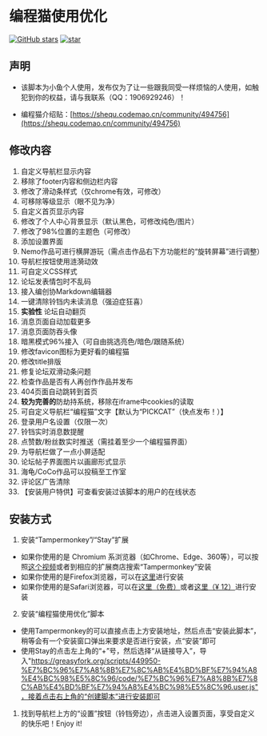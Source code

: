 # 编程猫使用优化

<a href='https://github.com/sf-yuzifu/codemaoOptimization/stargazers'><img alt="GitHub stars" src="https://img.shields.io/github/stars/sf-yuzifu/codemaoOptimization?style=social"></a>
<a href='https://gitee.com/sf-yuzifu/codemaoOptimization/stargazers'><img src='https://gitee.com/sf-yuzifu/codemaoOptimization/badge/star.svg?theme=dark' alt='star'></img></a>

## 声明

* 该脚本为小鱼个人使用，发布仅为了让一些跟我同受一样烦恼的人使用，如触犯到你的权益，请与我联系（QQ：1906929246）！

* 编程猫介绍贴：[https://shequ.codemao.cn/community/494756](https://shequ.codemao.cn/community/494756)

## 修改内容

1. 自定义导航栏显示内容
2. 移除了footer内容和侧边栏内容
3. 修改了滑动条样式（仅chrome有效，可修改）
4. 可移除等级显示（眼不见为净）
5. 自定义首页显示内容
6. 修改了个人中心背景显示（默认黑色，可修改纯色/图片）
7. 修改了98%位置的主题色（可修改）
8. 添加设置界面
9. Nemo作品可进行横屏游玩（需点击作品右下方功能栏的“旋转屏幕”进行调整）
10. 导航栏按钮使用涟漪动效
11. 可自定义CSS样式
12. 论坛发表情包时不乱码
13. 接入编创协Markdown编辑器
14. 一键清除铃铛内未读消息（强迫症狂喜）
15. **实验性** 论坛自动翻页
16. 消息页面自动加载更多
17. 消息页面防吞头像
18. 暗黑模式96%接入（可自由挑选亮色/暗色/跟随系统）
19. 修改favicon图标为更好看的编程猫
20. 修改title排版
21. 修复论坛双滑动条问题
22. 检查作品是否有人再创作作品并发布
23. 404页面自动跳转到首页
24. **较为完善的**防劫持系统，移除在iframe中cookies的读取
25. 可自定义导航栏“编程猫”文字【默认为“PICKCAT”（快点发布！）】
26. 登录用户名设置（仅限一次）
27. 铃铛实时消息数提醒
28. 点赞数/粉丝数实时推送（需挂着至少一个编程猫界面）
29. 为导航栏做了一点小屏适配
30. 论坛帖子界面图片以画廊形式显示
31. 海龟/CoCo作品可以投稿至工作室
32. 评论区广告清除
33. 【安装用户特供】可查看安装过该脚本的用户的在线状态

## 安装方式
 1. 安装“Tampermonkey”/“Stay”扩展 
* 如果你使用的是 Chromium 系浏览器（如Chrome、Edge、360等），可以按照[这个视频](https://www.bilibili.com/video/BV1tL4y1H74f/)或者到相应的扩展商店搜索“Tampermonkey”安装
* 如果你使用的是Firefox浏览器，可以在[这里](https://addons.mozilla.org/firefox/addon/tampermonkey/)进行安装
* 如果你使用的是Safari浏览器，可以在[这里（免费）](https://apps.apple.com/cn/app/stay-%E7%94%A8%E6%88%B7%E8%84%9A%E6%9C%AC%E6%89%A9%E5%B1%95%E7%AE%A1%E7%90%86/id1591620171)或者[这里（¥ 12）](https://apps.apple.com/app/apple-store/id1482490089?pt=117945903&ct=tm.net&mt=8)进行安装

 2. 安装“编程猫使用优化”脚本 
* 使用Tampermonkey的可以直接点击上方安装地址，然后点击“安装此脚本”，稍等会有一个安装窗口弹出来要求是否进行安装，点“安装”即可
* 使用Stay的点击左上角的“+”号，然后选择“从链接导入”，导入"https://greasyfork.org/scripts/449950-%E7%BC%96%E7%A8%8B%E7%8C%AB%E4%BD%BF%E7%94%A8%E4%BC%98%E5%8C%96/code/%E7%BC%96%E7%A8%8B%E7%8C%AB%E4%BD%BF%E7%94%A8%E4%BC%98%E5%8C%96.user.js"，接着点击右上角的“创建脚本”进行安装即可

 1. 找到导航栏上方的“设置”按钮（铃铛旁边），点击进入设置页面，享受自定义的快乐吧！Enjoy it!